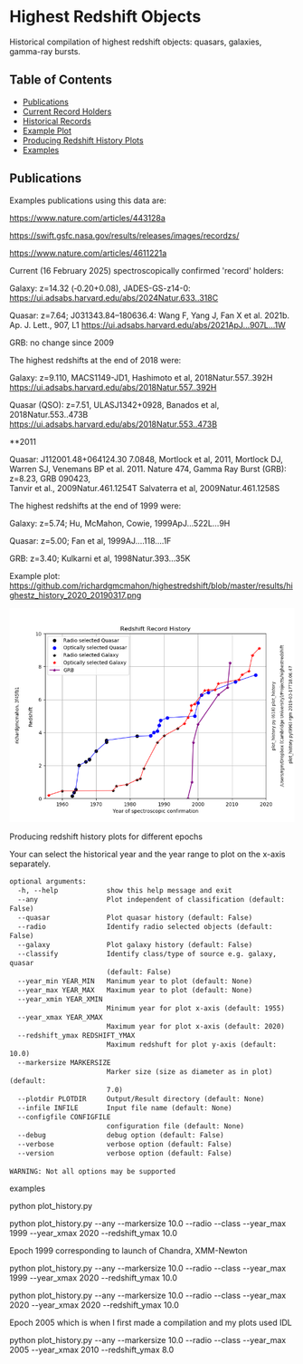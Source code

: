 # Highest Redshift Objects

Historical compilation of highest redshift objects: quasars, galaxies, gamma-ray bursts.


## Table of Contents
- [Publications](#publications)
- [Current Record Holders](#current-record-holders)
- [Historical Records](#historical-records)
- [Example Plot](#example-plot)
- [Producing Redshift History Plots](#producing-redshift-history-plots)
- [Examples](#examples)


## Publications 
Examples publications using this data are:

https://www.nature.com/articles/443128a

https://swift.gsfc.nasa.gov/results/releases/images/recordzs/

https://www.nature.com/articles/4611221a


Current (16 February 2025) spectroscopically confirmed 'record' holders:

Galaxy: z=14.32 (‑0.20+0.08), JADES-GS-z14-0: https://ui.adsabs.harvard.edu/abs/2024Natur.633..318C

Quasar: z=7.64; J031343.84–180636.4:  Wang F, Yang J, Fan X et al. 2021b. Ap. J. Lett., 907, L1 https://ui.adsabs.harvard.edu/abs/2021ApJ...907L...1W

GRB: no change since 2009





The highest redshifts at the end of 2018 were:

Galaxy: z=9.110, MACS1149-JD1, Hashimoto et al, 2018Natur.557..392H https://ui.adsabs.harvard.edu/abs/2018Natur.557..392H

Quasar (QSO): z=7.51, ULASJ1342+0928, Banados et al, 2018Natur.553..473B https://ui.adsabs.harvard.edu/abs/2018Natur.553..473B


**2011

Quasar: J112001.48+064124.30	7.0848, Mortlock et al, 2011,  Mortlock DJ, Warren SJ, Venemans BP et al. 2011. Nature 474, 
Gamma Ray Burst (GRB): z=8.23, GRB 090423,  
Tanvir et al., 2009Natur.461.1254T
Salvaterra et al, 2009Natur.461.1258S 


The highest redshifts at the end of 1999 were:

Galaxy: z=5.74; Hu, McMahon, Cowie, 1999ApJ...522L…9H 

Quasar: z=5.00; Fan et al, 1999AJ....118….1F

GRB: z=3.40; Kulkarni et al, 1998Natur.393…35K


Example plot: https://github.com/richardgmcmahon/highestredshift/blob/master/results/highestz_history_2020_20190317.png


![alt text](https://github.com/richardgmcmahon/highestredshift/blob/master/results/highestz_history_2020_20190317.png)

Producing redshift history plots for different epochs

Your can select the historical year and the year range to plot
on the x-axis separately.

```
optional arguments:
  -h, --help            show this help message and exit
  --any                 Plot independent of classification (default: False)
  --quasar              Plot quasar history (default: False)
  --radio               Identify radio selected objects (default: False)
  --galaxy              Plot galaxy history (default: False)
  --classify            Identify class/type of source e.g. galaxy, quasar
                        (default: False)
  --year_min YEAR_MIN   Manimum year to plot (default: None)
  --year_max YEAR_MAX   Maximum year to plot (default: None)
  --year_xmin YEAR_XMIN
                        Minimum year for plot x-axis (default: 1955)
  --year_xmax YEAR_XMAX
                        Maximum year for plot x-axis (default: 2020)
  --redshift_ymax REDSHIFT_YMAX
                        Maximum redshuft for plot y-axis (default: 10.0)
  --markersize MARKERSIZE
                        Marker size (size as diameter as in plot) (default:
                        7.0)
  --plotdir PLOTDIR     Output/Result directory (default: None)
  --infile INFILE       Input file name (default: None)
  --configfile CONFIGFILE
                        configuration file (default: None)
  --debug               debug option (default: False)
  --verbose             verbose option (default: False)
  --version             verbose option (default: False)

WARNING: Not all options may be supported
```


examples

python plot_history.py 

python plot_history.py --any --markersize 10.0 --radio --class --year_max 1999 --year_xmax 2020 --redshift_ymax 10.0

Epoch 1999 corresponding to launch of Chandra, XMM-Newton

python plot_history.py --any --markersize 10.0 --radio --class --year_max 1999 --year_xmax 2020 --redshift_ymax 10.0

python plot_history.py --any --markersize 10.0 --radio --class --year_max 2020 --year_xmax 2020 --redshift_ymax 10.0





Epoch 2005 which is when I first made a compilation and my plots used IDL

python plot_history.py --any --markersize 10.0 --radio --class --year_max 2005 --year_xmax 2010 --redshift_ymax 8.0

